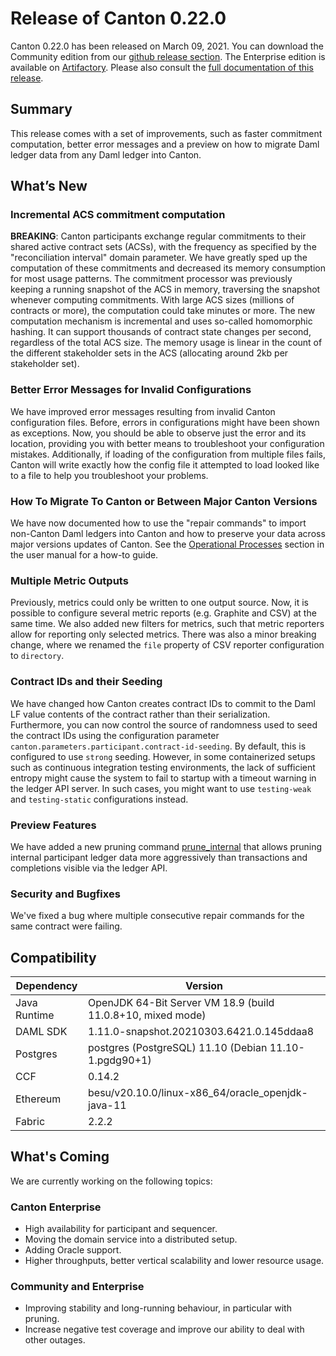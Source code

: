 # Release of Canton 0.22.0

Canton 0.22.0 has been released on March 09, 2021. You can download the Community edition from our [github release section](https://github.com/digital-asset/canton/releases/tag/v0.22.0). The Enterprise edition is available on [Artifactory](https://digitalasset.jfrog.io/artifactory/canton-enterprise/canton-enterprise-0.22.0.zip).
Please also consult the [full documentation of this release](https://www.canton.io/docs/0.22.0/user-manual/index.html).

## Summary

This release comes with a set of improvements, such as faster commitment computation, better error messages and a preview on how to migrate Daml ledger data from any Daml ledger into Canton.

## What’s New

### Incremental ACS commitment computation

**BREAKING**: Canton participants exchange regular commitments to their shared active contract sets (ACSs), with the frequency as specified by the "reconciliation interval" domain parameter.
We have greatly sped up the computation of these commitments and decreased its memory consumption for most usage patterns.
The commitment processor was previously keeping a running snapshot of the ACS in memory, traversing the snapshot whenever computing commitments.
With large ACS sizes (millions of contracts or more), the computation could take minutes or more.
The new computation mechanism is incremental and uses so-called homomorphic hashing.
It can support thousands of contract state changes per second, regardless of the total ACS size.
The memory usage is linear in the count of the different stakeholder sets in the ACS (allocating around 2kb per stakeholder set).

### Better Error Messages for Invalid Configurations

We have improved error messages resulting from invalid Canton configuration files. Before, errors in configurations might have been shown as exceptions. Now, you should be able to observe just the error and its location, providing you with better means to troubleshoot your configuration mistakes.
Additionally, if loading of the configuration from multiple files fails, Canton will write exactly how the config file it attempted to load looked like to a file to help you troubleshoot your problems.

### How To Migrate To Canton or Between Major Canton Versions

We have now documented how to use the "repair commands" to import non-Canton Daml ledgers into Canton and how to preserve your data across major versions updates of Canton. See the [Operational Processes](https://www.canton.io/docs/0.22.0/user-manual/usermanual/operational_processes.html#importing-existing-contracts) section in the user manual for a how-to guide.

### Multiple Metric Outputs

Previously, metrics could only be written to one output source. Now, it is possible to configure several metric reports (e.g. Graphite and CSV) at the same time.
We also added new filters for metrics, such that metric reporters allow for reporting only selected metrics.
There was also a minor breaking change, where we renamed the `file` property of CSV reporter configuration to `directory`.

### Contract IDs and their Seeding

We have changed how Canton creates contract IDs to commit to the Daml LF value contents of the contract rather than their serialization.
Furthermore, you can now control the source of randomness used to seed the contract IDs using the configuration parameter `canton.parameters.participant.contract-id-seeding`.
By default, this is configured to use `strong` seeding. However, in some containerized setups such as continuous integration testing environments, the lack of sufficient entropy might cause the system to fail to startup with a timeout warning in the ledger API server. In such cases, you might want to use `testing-weak` and `testing-static` configurations instead.

### Preview Features

We have added a new pruning command [prune_internal](https://www.canton.io/docs/0.22.0/user-manual/usermanual/console.html#pruning.prune_internally) that allows pruning internal participant ledger data more aggressively than transactions and completions visible via the ledger API.

### Security and Bugfixes

We've fixed a bug where multiple consecutive repair commands for the same contract were failing.

## Compatibility

| Dependency   | Version                                            |
| ------------ | -------------------------------------------------- |
| Java Runtime | OpenJDK 64-Bit Server VM 18.9 (build 11.0.8+10, mixed mode) |
| DAML SDK     | 1.11.0-snapshot.20210303.6421.0.145ddaa8 |
| Postgres     | postgres (PostgreSQL) 11.10 (Debian 11.10-1.pgdg90+1) |
| CCF          | 0.14.2 |
| Ethereum     | besu/v20.10.0/linux-x86_64/oracle_openjdk-java-11 |
| Fabric       | 2.2.2 |

## What's Coming

We are currently working on the following topics:

### Canton Enterprise

- High availability for participant and sequencer.
- Moving the domain service into a distributed setup.
- Adding Oracle support.
- Higher throughputs, better vertical scalability and lower resource usage.

### Community and Enterprise

- Improving stability and long-running behaviour, in particular with pruning.
- Increase negative test coverage and improve our ability to deal with other outages.

